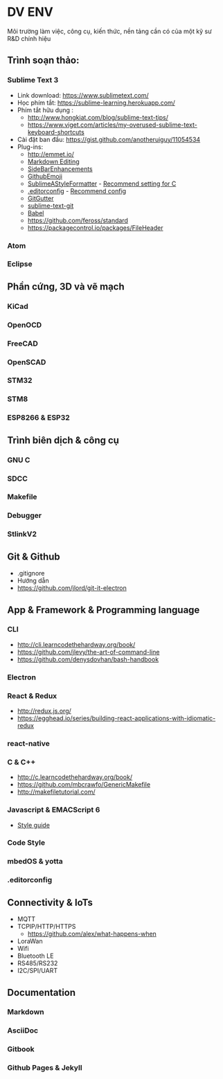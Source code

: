 # DV ENV

Môi trường làm việc, công cụ, kiến thức, nền tảng cần có của một kỹ sư R&D chính hiệu

## Trình soạn thảo:
### Sublime Text 3
- Link download: https://www.sublimetext.com/
- Học phím tắt: https://sublime-learning.herokuapp.com/
- Phím tắt hữu dụng : 
    + http://www.hongkiat.com/blog/sublime-text-tips/
    + https://www.viget.com/articles/my-overused-sublime-text-keyboard-shortcuts
- Cài đặt ban đầu: https://gist.github.com/anotheruiguy/11054534
- Plug-ins:
    + http://emmet.io/
    + [Markdown Editing](https://github.com/SublimeText-Markdown/MarkdownEditing)
    + [SideBarEnhancements](https://github.com/titoBouzout/SideBarEnhancements)
    + [GithubEmoji](https://packagecontrol.io/packages/GithubEmoji)
    + [SublimeAStyleFormatter](https://github.com/timonwong/) - [Recommend setting for C](./SublimeAStyleFormatter.sublime-settings)
    + [.editorconfig](https://github.com/sindresorhus/editorconfig-sublime) - [Recommend config](./.editorconfig)
    + [GitGutter](https://github.com/jisaacks/GitGutter)
    + [sublime-text-git](https://github.com/kemayo/sublime-text-git)
    + [Babel](https://packagecontrol.io/packages/Babel)
    + https://github.com/feross/standard
    + https://packagecontrol.io/packages/FileHeader


### Atom

### Eclipse

## Phần cứng, 3D và vẽ mạch

### KiCad

### OpenOCD

### FreeCAD

### OpenSCAD

### STM32

### STM8

### ESP8266 & ESP32


## Trình biên dịch & công cụ

### GNU C

### SDCC

### Makefile

### Debugger

### StlinkV2

## Git & Github
- .gitignore
- Hướng dẫn
- https://github.com/jlord/git-it-electron

## App & Framework & Programming language

### CLI
- http://cli.learncodethehardway.org/book/
- https://github.com/jlevy/the-art-of-command-line
- https://github.com/denysdovhan/bash-handbook

### Electron

### React & Redux
- http://redux.js.org/
- https://egghead.io/series/building-react-applications-with-idiomatic-redux

### react-native

### C & C++
- http://c.learncodethehardway.org/book/
- https://github.com/mbcrawfo/GenericMakefile
- http://makefiletutorial.com/

### Javascript & EMACScript 6
- [Style guide](https://github.com/airbnb/javascript)

### Code Style

### mbedOS & yotta 

### .editorconfig

## Connectivity & IoTs
- MQTT 
- TCPIP/HTTP/HTTPS
  + https://github.com/alex/what-happens-when
- LoraWan
- Wifi
- Bluetooth LE
- RS485/RS232
- I2C/SPI/UART


## Documentation
### Markdown

### AsciiDoc

### Gitbook

### Github Pages & Jekyll 




